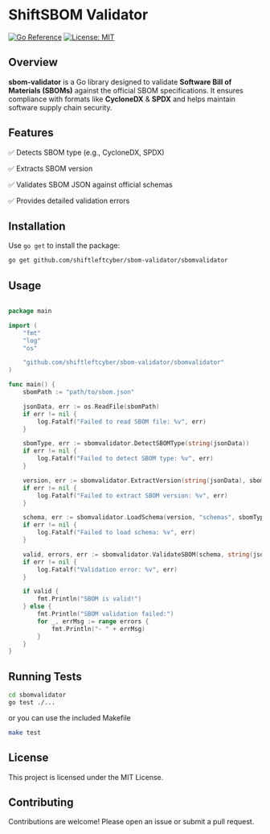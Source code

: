 # ShiftSBOM Validator

[![Go Reference](https://pkg.go.dev/badge/github.com/shiftleftcyber/sbom-validator.svg)](https://pkg.go.dev/github.com/shiftleftcyber/sbom-validator)
[![License: MIT](https://img.shields.io/badge/License-MIT-blue.svg)](LICENSE)

## Overview

**sbom-validator** is a Go library designed to validate
**Software Bill of Materials (SBOMs)** against the official
SBOM specifications. It ensures compliance with formats like
**CycloneDX** & **SPDX** and helps maintain software supply chain security.

## Features

✅ Detects SBOM type (e.g., CycloneDX, SPDX)

✅ Extracts SBOM version

✅ Validates SBOM JSON against official schemas

✅ Provides detailed validation errors

## Installation

Use `go get` to install the package:

```sh
go get github.com/shiftleftcyber/sbom-validator/sbomvalidator
```

## Usage

```go

package main

import (
    "fmt"
    "log"
    "os"

    "github.com/shiftleftcyber/sbom-validator/sbomvalidator"
)

func main() {
    sbomPath := "path/to/sbom.json"

    jsonData, err := os.ReadFile(sbomPath)
    if err != nil {
        log.Fatalf("Failed to read SBOM file: %v", err)
    }

    sbomType, err := sbomvalidator.DetectSBOMType(string(jsonData))
    if err != nil {
        log.Fatalf("Failed to detect SBOM type: %v", err)
    }

    version, err := sbomvalidator.ExtractVersion(string(jsonData), sbomType)
    if err != nil {
        log.Fatalf("Failed to extract SBOM version: %v", err)
    }

    schema, err := sbomvalidator.LoadSchema(version, "schemas", sbomType)
    if err != nil {
        log.Fatalf("Failed to load schema: %v", err)
    }

    valid, errors, err := sbomvalidator.ValidateSBOM(schema, string(jsonData))
    if err != nil {
        log.Fatalf("Validation error: %v", err)
    }

    if valid {
        fmt.Println("SBOM is valid!")
    } else {
        fmt.Println("SBOM validation failed:")
        for _, errMsg := range errors {
            fmt.Println("- " + errMsg)
        }
    }
}
```

## Running Tests

```sh
cd sbomvalidator
go test ./...
```

or you can use the included Makefile

```sh
make test
```

## License

This project is licensed under the MIT License.

## Contributing

Contributions are welcome! Please open an issue or submit a pull request.
